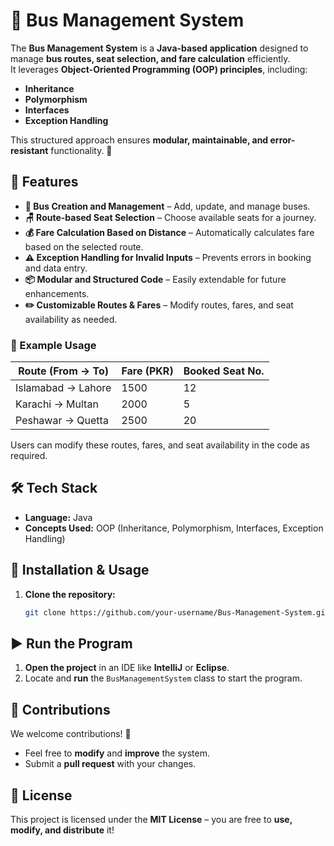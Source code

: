 # 🚌 **Bus Management System**  

The **Bus Management System** is a **Java-based application** designed to manage **bus routes, seat selection, and fare calculation** efficiently.  
It leverages **Object-Oriented Programming (OOP) principles**, including:  
- **Inheritance**  
- **Polymorphism**  
- **Interfaces**  
- **Exception Handling**  

This structured approach ensures **modular, maintainable, and error-resistant** functionality. 🚀  


## 🚀 Features  

- **🚌 Bus Creation and Management** – Add, update, and manage buses.  
- **🪑 Route-based Seat Selection** – Choose available seats for a journey.  
- **💰 Fare Calculation Based on Distance** – Automatically calculates fare based on the selected route.  
- **⚠️ Exception Handling for Invalid Inputs** – Prevents errors in booking and data entry.  
- **📦 Modular and Structured Code** – Easily extendable for future enhancements.  
- **✏️ Customizable Routes & Fares** – Modify routes, fares, and seat availability as needed.  

### 📍 Example Usage  

| Route (From → To)   | Fare (PKR) | Booked Seat No. |
|----------------------|------------|----------------|
| Islamabad → Lahore  | 1500       | 12             |
| Karachi → Multan    | 2000       | 5              |
| Peshawar → Quetta   | 2500       | 20             |

Users can modify these routes, fares, and seat availability in the code as required.

## 🛠️ Tech Stack  
- **Language:** Java  
- **Concepts Used:** OOP (Inheritance, Polymorphism, Interfaces, Exception Handling)  

## 📌 Installation & Usage  
1. **Clone the repository:**  
   ```sh
   git clone https://github.com/your-username/Bus-Management-System.git

## ▶️ Run the Program  
1. **Open the project** in an IDE like **IntelliJ** or **Eclipse**.  
2. Locate and **run** the `BusManagementSystem` class to start the program.  

## 🤝 Contributions  
We welcome contributions! 🚀  
- Feel free to **modify** and **improve** the system.  
- Submit a **pull request** with your changes.  

## 📜 License  
This project is licensed under the **MIT License** – you are free to **use, modify, and distribute** it!  
